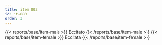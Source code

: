 ```yaml
---
title: item 003
id: it-003
order: 3
---
```

{{< reports/base/item-male >}}
  Eccitato
{{< /reports/base/item-male >}}
{{< reports/base/item-female >}}
  Eccitata
{{< /reports/base/item-female >}}